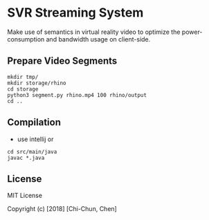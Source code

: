 # SVR Streaming System
Make use of semantics in virtual reality video to optimize the power-consumption
and bandwidth usage on client-side.

## Prepare Video Segments
```
mkdir tmp/
mkdir storage/rhino
cd storage
python3 segment.py rhino.mp4 100 rhino/output
cd ..
```

## Compilation
- use intellij or
```
cd src/main/java
javac *.java
```

## License
MIT License

Copyright (c) [2018] [Chi-Chun, Chen]